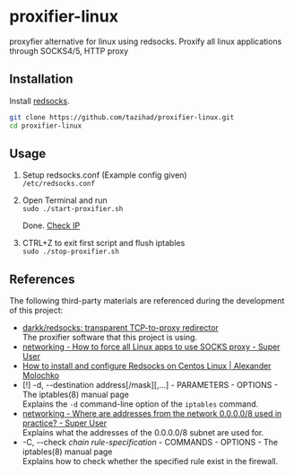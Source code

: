 # proxifier-linux

proxyfier alternative for linux using redsocks. Proxify all linux applications through SOCKS4/5, HTTP proxy

## Installation

Install [redsocks](https://github.com/darkk/redsocks#packages).

```bash
git clone https://github.com/tazihad/proxifier-linux.git
cd proxifier-linux
```

## Usage

1. Setup redsocks.conf (Example config given)  
   `/etc/redsocks.conf`
1. Open Terminal and run  
   `sudo ./start-proxifier.sh`

   Done. [Check IP](https://ifconfig.me/)

1. CTRL+Z to exit first script and flush iptables  
   `sudo ./stop-proxifier.sh`

## References

The following third-party materials are referenced during the development of this project:

* [darkk/redsocks: transparent TCP-to-proxy redirector](https://github.com/darkk/redsocks)  
  The proxifier software that this project is using.
* [networking - How to force all Linux apps to use SOCKS proxy - Super User](https://superuser.com/a/1402071)
* [How to install and configure Redsocks on Centos Linux | Alexander Molochko](https://crosp.net/blog/administration/install-configure-redsocks-proxy-centos-linux/)
* [!] -d, --destination address[/mask][,...] - PARAMETERS - OPTIONS - The iptables(8) manual page  
  Explains the `-d` command-line option of the `iptables` command.
* [networking - Where are addresses from the network 0.0.0.0/8 used in practice? - Super User](https://superuser.com/questions/388056/where-are-addresses-from-the-network-0-0-0-0-8-used-in-practice)  
  Explains what the addresses of the 0.0.0.0/8 subnet are used for.
* -C, --check _chain_ _rule-specification_ - COMMANDS - OPTIONS - The iptables(8) manual page  
  Explains how to check whether the specified rule exist in the firewall.
